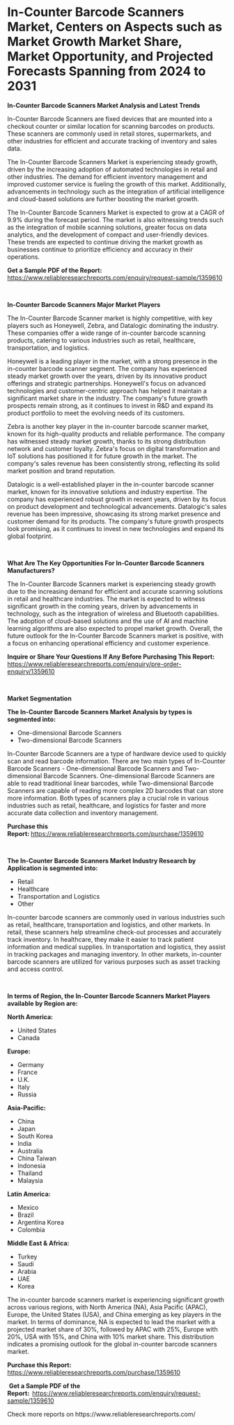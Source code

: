 <p><h1>In-Counter Barcode Scanners Market, Centers on Aspects such as Market Growth Market Share, Market Opportunity, and Projected Forecasts Spanning from 2024 to 2031</h1></p><p><strong>In-Counter Barcode Scanners Market Analysis and Latest Trends</strong></p>
<p><p>In-Counter Barcode Scanners are fixed devices that are mounted into a checkout counter or similar location for scanning barcodes on products. These scanners are commonly used in retail stores, supermarkets, and other industries for efficient and accurate tracking of inventory and sales data. </p><p>The In-Counter Barcode Scanners Market is experiencing steady growth, driven by the increasing adoption of automated technologies in retail and other industries. The demand for efficient inventory management and improved customer service is fueling the growth of this market. Additionally, advancements in technology such as the integration of artificial intelligence and cloud-based solutions are further boosting the market growth.</p><p>The In-Counter Barcode Scanners Market is expected to grow at a CAGR of 9.9% during the forecast period. The market is also witnessing trends such as the integration of mobile scanning solutions, greater focus on data analytics, and the development of compact and user-friendly devices. These trends are expected to continue driving the market growth as businesses continue to prioritize efficiency and accuracy in their operations.</p></p>
<p><strong>Get a Sample PDF of the Report:&nbsp;</strong> <a href="https://www.reliableresearchreports.com/enquiry/request-sample/1359610">https://www.reliableresearchreports.com/enquiry/request-sample/1359610</a></p>
<p>&nbsp;</p>
<p><strong>In-Counter Barcode Scanners Major Market Players</strong></p>
<p><p>The In-Counter Barcode Scanner market is highly competitive, with key players such as Honeywell, Zebra, and Datalogic dominating the industry. These companies offer a wide range of in-counter barcode scanning products, catering to various industries such as retail, healthcare, transportation, and logistics.</p><p>Honeywell is a leading player in the market, with a strong presence in the in-counter barcode scanner segment. The company has experienced steady market growth over the years, driven by its innovative product offerings and strategic partnerships. Honeywell's focus on advanced technologies and customer-centric approach has helped it maintain a significant market share in the industry. The company's future growth prospects remain strong, as it continues to invest in R&D and expand its product portfolio to meet the evolving needs of its customers.</p><p>Zebra is another key player in the in-counter barcode scanner market, known for its high-quality products and reliable performance. The company has witnessed steady market growth, thanks to its strong distribution network and customer loyalty. Zebra's focus on digital transformation and IoT solutions has positioned it for future growth in the market. The company's sales revenue has been consistently strong, reflecting its solid market position and brand reputation.</p><p>Datalogic is a well-established player in the in-counter barcode scanner market, known for its innovative solutions and industry expertise. The company has experienced robust growth in recent years, driven by its focus on product development and technological advancements. Datalogic's sales revenue has been impressive, showcasing its strong market presence and customer demand for its products. The company's future growth prospects look promising, as it continues to invest in new technologies and expand its global footprint.</p></p>
<p>&nbsp;</p>
<p><strong>What Are The Key Opportunities For In-Counter Barcode Scanners Manufacturers?</strong></p>
<p><p>The In-Counter Barcode Scanners market is experiencing steady growth due to the increasing demand for efficient and accurate scanning solutions in retail and healthcare industries. The market is expected to witness significant growth in the coming years, driven by advancements in technology, such as the integration of wireless and Bluetooth capabilities. The adoption of cloud-based solutions and the use of AI and machine learning algorithms are also expected to propel market growth. Overall, the future outlook for the In-Counter Barcode Scanners market is positive, with a focus on enhancing operational efficiency and customer experience.</p></p>
<p><strong>Inquire or Share Your Questions If Any Before Purchasing This Report:</strong> <a href="https://www.reliableresearchreports.com/enquiry/pre-order-enquiry/1359610">https://www.reliableresearchreports.com/enquiry/pre-order-enquiry/1359610</a></p>
<p>&nbsp;</p>
<p><strong>Market Segmentation</strong></p>
<p><strong>The In-Counter Barcode Scanners Market Analysis by types is segmented into:</strong></p>
<p><ul><li>One-dimensional Barcode Scanners</li><li>Two-dimensional Barcode Scanners</li></ul></p>
<p><p>In-Counter Barcode Scanners are a type of hardware device used to quickly scan and read barcode information. There are two main types of In-Counter Barcode Scanners - One-dimensional Barcode Scanners and Two-dimensional Barcode Scanners. One-dimensional Barcode Scanners are able to read traditional linear barcodes, while Two-dimensional Barcode Scanners are capable of reading more complex 2D barcodes that can store more information. Both types of scanners play a crucial role in various industries such as retail, healthcare, and logistics for faster and more accurate data collection and inventory management.</p></p>
<p><strong>Purchase this Report:&nbsp;</strong><a href="https://www.reliableresearchreports.com/purchase/1359610">https://www.reliableresearchreports.com/purchase/1359610</a></p>
<p>&nbsp;</p>
<p><strong>The In-Counter Barcode Scanners Market Industry Research by Application is segmented into:</strong></p>
<p><ul><li>Retail</li><li>Healthcare</li><li>Transportation and Logistics</li><li>Other</li></ul></p>
<p><p>In-counter barcode scanners are commonly used in various industries such as retail, healthcare, transportation and logistics, and other markets. In retail, these scanners help streamline check-out processes and accurately track inventory. In healthcare, they make it easier to track patient information and medical supplies. In transportation and logistics, they assist in tracking packages and managing inventory. In other markets, in-counter barcode scanners are utilized for various purposes such as asset tracking and access control.</p></p>
<p>&nbsp;</p>
<p><strong>In terms of Region, the In-Counter Barcode Scanners Market Players available by Region are:</strong></p>
<p>
    <p> <strong> North America: </strong>
        <ul>
            <li>United States</li>
            <li>Canada</li>
        </ul>
        </p> 
    <p> <strong> Europe: </strong>
        <ul>
            <li>Germany</li>
            <li>France</li>
            <li>U.K.</li>
            <li>Italy</li>
            <li>Russia</li>
        </ul>
        </p> 
    <p> <strong> Asia-Pacific: </strong>
        <ul>
            <li>China</li>
            <li>Japan</li>
            <li>South Korea</li>
            <li>India</li>
            <li>Australia</li>
            <li>China Taiwan</li>
            <li>Indonesia</li>
            <li>Thailand</li>
            <li>Malaysia</li>
        </ul>
        </p> 
    <p> <strong> Latin America: </strong>
        <ul>
            <li>Mexico</li>
            <li>Brazil</li>
            <li>Argentina Korea</li>
            <li>Colombia</li>
        </ul>
        </p> 
    <p> <strong> Middle East & Africa: </strong>
        <ul>
            <li>Turkey</li>
            <li>Saudi</li>
            <li>Arabia</li>
            <li>UAE</li>
            <li>Korea</li>
        </ul>
    </p>
    </p>
<p><p>The in-counter barcode scanners market is experiencing significant growth across various regions, with North America (NA), Asia Pacific (APAC), Europe, the United States (USA), and China emerging as key players in the market. In terms of dominance, NA is expected to lead the market with a projected market share of 30%, followed by APAC with 25%, Europe with 20%, USA with 15%, and China with 10% market share. This distribution indicates a promising outlook for the global in-counter barcode scanners market.</p></p>
<p><strong>Purchase this Report: </strong><a href="https://www.reliableresearchreports.com/purchase/1359610">https://www.reliableresearchreports.com/purchase/1359610</a></p>
<p>&nbsp;<strong>Get a Sample PDF of the Report:&nbsp;&nbsp;</strong><a href="https://www.reliableresearchreports.com/enquiry/request-sample/1359610">https://www.reliableresearchreports.com/enquiry/request-sample/1359610</a></p>
<p><strong></strong></p>
<p>Check more reports on https://www.reliableresearchreports.com/</p>